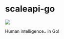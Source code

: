 # scaleapi-go
[![](https://godoc.org/github.com/bvanrijn/scaleapi-go?status.svg)](http://godoc.org/github.com/bvanrijn/scaleapi-go)

Human intelligence.. in Go!

